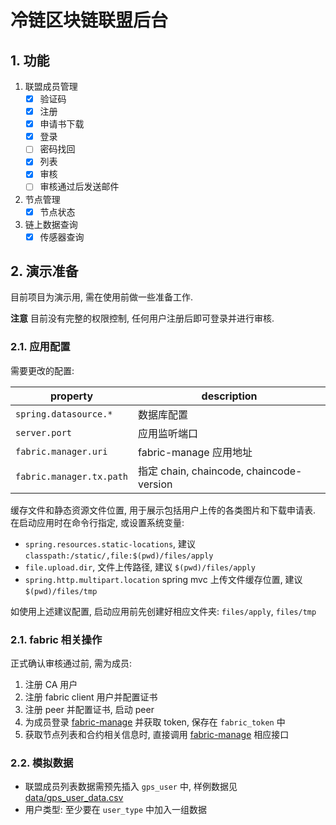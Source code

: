 # 冷链区块链联盟后台

## 1. 功能

1. 联盟成员管理
    - [x] 验证码
    - [x] 注册
    - [x] 申请书下载
    - [x] 登录
    - [ ] 密码找回
    - [x] 列表
    - [x] 审核
    - [ ] 审核通过后发送邮件
    
2. 节点管理
    - [x] 节点状态
    
3. 链上数据查询
    - [x] 传感器查询

## 2. 演示准备

目前项目为演示用, 需在使用前做一些准备工作.

**注意** 目前没有完整的权限控制, 任何用户注册后即可登录并进行审核.

### 2.1. 应用配置

需要更改的配置:

property | description
---------|-------------
`spring.datasource.*` | 数据库配置
`server.port` | 应用监听端口
`fabric.manager.uri` | fabric-manage 应用地址
`fabric.manager.tx.path` | 指定 chain, chaincode, chaincode-version

缓存文件和静态资源文件位置, 用于展示包括用户上传的各类图片和下载申请表. 在启动应用时在命令行指定, 或设置系统变量:

- `spring.resources.static-locations`, 建议 `classpath:/static/,file:$(pwd)/files/apply`
- `file.upload.dir`, 文件上传路径, 建议 `$(pwd)/files/apply`
- `spring.http.multipart.location` spring mvc 上传文件缓存位置, 建议 `$(pwd)/files/tmp`

如使用上述建议配置, 启动应用前先创建好相应文件夹: `files/apply`, `files/tmp`

### 2.1. fabric 相关操作

正式确认审核通过前, 需为成员:

  1. 注册 CA 用户
  2. 注册 fabric client 用户并配置证书
  3. 注册 peer 并配置证书, 启动 peer
  4. 为成员登录 [fabric-manage](https://github.com/zkjs/fabric-manage) 并获取 token, 保存在 `fabric_token` 中
  5. 获取节点列表和合约相关信息时, 直接调用 [fabric-manage](https://github.com/zkjs/fabric-manage) 相应接口

### 2.2. 模拟数据

- 联盟成员列表数据需预先插入 `gps_user` 中, 样例数据见 [data/gps_user_data.csv](data/gps_user_data.csv)
- 用户类型: 至少要在 `user_type` 中加入一组数据
